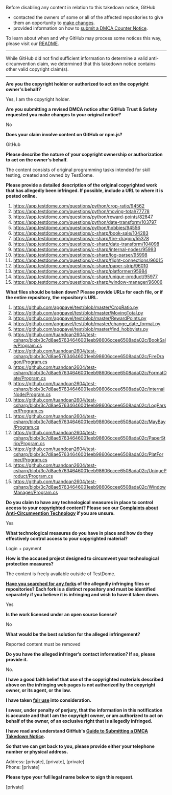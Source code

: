 Before disabling any content in relation to this takedown notice, GitHub
- contacted the owners of some or all of the affected repositories to give them an opportunity to [make changes](https://docs.github.com/en/github/site-policy/dmca-takedown-policy#a-how-does-this-actually-work).
- provided information on how to [submit a DMCA Counter Notice](https://docs.github.com/en/articles/guide-to-submitting-a-dmca-counter-notice).

To learn about when and why GitHub may process some notices this way, please visit our [README](https://github.com/github/dmca/blob/master/README.md#anatomy-of-a-takedown-notice).

---

While GitHub did not find sufficient information to determine a valid anti-circumvention claim, we determined that this takedown notice contains other valid copyright claim(s).

---

**Are you the copyright holder or authorized to act on the copyright owner's behalf?**

Yes, I am the copyright holder.

**Are you submitting a revised DMCA notice after GitHub Trust & Safety requested you make changes to your original notice?**

No

**Does your claim involve content on GitHub or npm.js?**

GitHub

**Please describe the nature of your copyright ownership or authorization to act on the owner's behalf.**

The content consists of original programming tasks intended for skill testing, created and owned by TestDome.

**Please provide a detailed description of the original copyrighted work that has allegedly been infringed. If possible, include a URL to where it is posted online.**

1. https://app.testdome.com/questions/python/crop-ratio/94562  
2. https://app.testdome.com/questions/python/moving-total/77778  
3. https://app.testdome.com/questions/python/reward-points/82847  
4. https://app.testdome.com/questions/python/date-transform/103797  
5. https://app.testdome.com/questions/python/hobbies/94556  
6. https://app.testdome.com/questions/c-sharp/book-sale/104283  
7. https://app.testdome.com/questions/c-sharp/fire-dragon/55378  
8. https://app.testdome.com/questions/c-sharp/date-transform/104098  
9. https://app.testdome.com/questions/c-sharp/internal-nodes/95993  
10. https://app.testdome.com/questions/c-sharp/log-parser/95998  
11. https://app.testdome.com/questions/c-sharp/flight-connections/96015  
12. https://app.testdome.com/questions/c-sharp/paper-strip/96010  
13. https://app.testdome.com/questions/c-sharp/platformer/95984  
14. https://app.testdome.com/questions/c-sharp/unique-product/95977  
15. https://app.testdome.com/questions/c-sharp/window-manager/96006  

**What files should be taken down? Please provide URLs for each file, or if the entire repository, the repository’s URL.**

1. https://github.com/apgpavel/test/blob/master/CropRatio.py  
2. https://github.com/apgpavel/test/blob/master/MovingTotal.py  
3. https://github.com/apgpavel/test/blob/master/RewardPoints.py  
4. https://github.com/apgpavel/test/blob/master/change_date_format.py  
5. https://github.com/apgpavel/test/blob/master/find_hobbyists.py  
6. https://github.com/tuandoan2604/test-csharp/blob/3c7d8ae57634646001eeb98606ccee6508ada02c/BookSale/Program.cs  
7. https://github.com/tuandoan2604/test-csharp/blob/3c7d8ae57634646001eeb98606ccee6508ada02c/FireDragon/Program.cs  
8. https://github.com/tuandoan2604/test-csharp/blob/3c7d8ae57634646001eeb98606ccee6508ada02c/FormatDate/Program.cs  
9. https://github.com/tuandoan2604/test-csharp/blob/3c7d8ae57634646001eeb98606ccee6508ada02c/InternalNode/Program.cs  
10. https://github.com/tuandoan2604/test-csharp/blob/3c7d8ae57634646001eeb98606ccee6508ada02c/LogParser/Program.cs  
11. https://github.com/tuandoan2604/test-csharp/blob/3c7d8ae57634646001eeb98606ccee6508ada02c/MayBay/Program.cs  
12. https://github.com/tuandoan2604/test-csharp/blob/3c7d8ae57634646001eeb98606ccee6508ada02c/PaperStrip/Program.cs  
13. https://github.com/tuandoan2604/test-csharp/blob/3c7d8ae57634646001eeb98606ccee6508ada02c/PlatFormer/Program.cs  
14. https://github.com/tuandoan2604/test-csharp/blob/3c7d8ae57634646001eeb98606ccee6508ada02c/UniqueProduct/Program.cs  
15. https://github.com/tuandoan2604/test-csharp/blob/3c7d8ae57634646001eeb98606ccee6508ada02c/WindowManager/Program.cs  

**Do you claim to have any technological measures in place to control access to your copyrighted content? Please see our <a href="https://docs.github.com/articles/guide-to-submitting-a-dmca-takedown-notice#complaints-about-anti-circumvention-technology">Complaints about Anti-Circumvention Technology</a> if you are unsure.**

Yes

**What technological measures do you have in place and how do they effectively control access to your copyrighted material?**

Login + payment

**How is the accused project designed to circumvent your technological protection measures?**

The content is freely available outside of TestDome.

**<a href="https://docs.github.com/articles/dmca-takedown-policy#b-what-about-forks-or-whats-a-fork">Have you searched for any forks</a> of the allegedly infringing files or repositories? Each fork is a distinct repository and must be identified separately if you believe it is infringing and wish to have it taken down.**

Yes

**Is the work licensed under an open source license?**

No

**What would be the best solution for the alleged infringement?**

Reported content must be removed

**Do you have the alleged infringer’s contact information? If so, please provide it.**

No.

**I have a good faith belief that use of the copyrighted materials described above on the infringing web pages is not authorized by the copyright owner, or its agent, or the law.**

**I have taken <a href="https://www.lumendatabase.org/topics/22">fair use</a> into consideration.**

**I swear, under penalty of perjury, that the information in this notification is accurate and that I am the copyright owner, or am authorized to act on behalf of the owner, of an exclusive right that is allegedly infringed.**

**I have read and understand GitHub's <a href="https://docs.github.com/articles/guide-to-submitting-a-dmca-takedown-notice/">Guide to Submitting a DMCA Takedown Notice</a>.**

**So that we can get back to you, please provide either your telephone number or physical address.**

Address: [private], [private], [private]  
Phone: [private]

**Please type your full legal name below to sign this request.**

[private]
